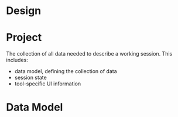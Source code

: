 # Design

# Project

The collection of all data needed to describe a working session. This includes:

- data model, defining the collection of data 
- session state
- tool-specific UI information

# Data Model



